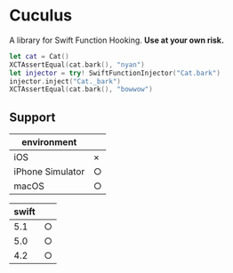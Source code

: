 # Cuculus

A library for Swift Function Hooking. 
**Use at your own risk.** 

```swift
let cat = Cat()
XCTAssertEqual(cat.bark(), "nyan")
let injector = try! SwiftFunctionInjector("Cat.bark")
injector.inject("Cat._bark")
XCTAssertEqual(cat.bark(), "bowwow")
```

## Support
| environment | |
|--|--|
| iOS | × |
| iPhone Simulator | ○ |
| macOS | ○ |

| swift | |
|--|--|
| 5.1 | ○ |
| 5.0 | ○ |
| 4.2 | ○ |
